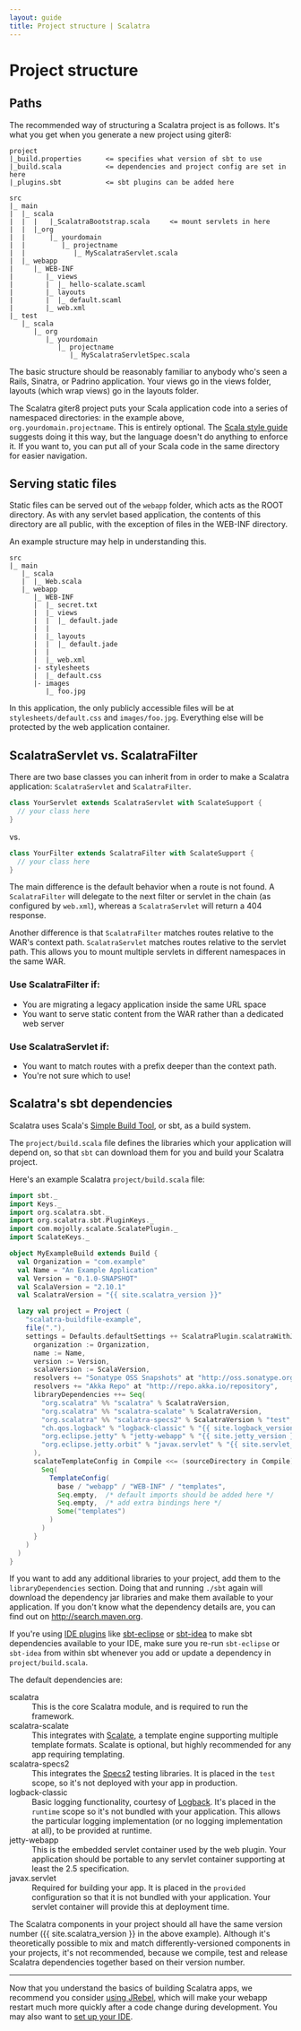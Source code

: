 ```yaml
---
layout: guide
title: Project structure | Scalatra
---
```


<div class="page-header">
  <h1>Project structure</h1>
</div>

## Paths

The recommended way of structuring a Scalatra project is as follows. It's
what you get when you generate a new project using giter8:

    project
    |_build.properties      <= specifies what version of sbt to use
    |_build.scala           <= dependencies and project config are set in here
    |_plugins.sbt           <= sbt plugins can be added here

    src
    |_ main
    |  |_ scala
    |  |  |   |_ScalatraBootstrap.scala     <= mount servlets in here
    |  |  |_org
    |  |      |_ yourdomain
    |  |         |_ projectname
    |  |            |_ MyScalatraServlet.scala
    |  |_ webapp
    |     |_ WEB-INF
    |        |_ views
    |        |  |_ hello-scalate.scaml
    |        |_ layouts
    |        |  |_ default.scaml
    |        |_ web.xml
    |_ test
       |_ scala
          |_ org
             |_ yourdomain
                |_ projectname
                   |_ MyScalatraServletSpec.scala
              


The basic structure should be reasonably familiar to anybody who's seen a
Rails, Sinatra, or Padrino application. Your views go in the views folder,
layouts (which wrap views) go in the layouts folder.

The Scalatra giter8 project puts your Scala application code into a series of
namespaced directories: in the example above, `org.yourdomain.projectname`.
This is entirely optional. The [Scala style guide](http://docs.scala-lang.org/style/)
suggests doing it this way, but the language doesn't do anything to enforce it.
If you want to, you can put all of your Scala code in the same directory for easier
navigation.

## Serving static files

Static files can be served out of the `webapp` folder, which acts as the ROOT
directory. As with any servlet based application, the contents of this directory
are all public, with the exception of files in the WEB-INF directory.

An example structure may help in understanding this.

    src
    |_ main
       |_ scala
       |  |_ Web.scala
       |_ webapp
          |_ WEB-INF
          |  |_ secret.txt
          |  |_ views
          |  |  |_ default.jade
          |  |
          |  |_ layouts
          |  |  |_ default.jade
          |  |
          |  |_ web.xml
          |- stylesheets
          |  |_ default.css
          |- images
             |_ foo.jpg


In this application, the only publicly accessible files will be at
`stylesheets/default.css` and `images/foo.jpg`. Everything else will be
protected by the web application container.


## ScalatraServlet vs. ScalatraFilter

There are two base classes you can inherit from in order to make a
Scalatra application: `ScalatraServlet` and `ScalatraFilter`.

```scala
class YourServlet extends ScalatraServlet with ScalateSupport {
  // your class here
}

```

vs.

```scala
class YourFilter extends ScalatraFilter with ScalateSupport {
  // your class here
}

```

The main difference is the default behavior when a route is not found.
A `ScalatraFilter` will delegate to the next filter or servlet in the chain (as
configured by `web.xml`), whereas a `ScalatraServlet` will return a 404
response.

Another difference is that `ScalatraFilter` matches routes relative to
the WAR's context path. `ScalatraServlet` matches routes relative to the
servlet path. This allows you to mount multiple servlets in different namespaces
in the same WAR.

### Use ScalatraFilter if:

* You are migrating a legacy application inside the same URL space
* You want to serve static content from the WAR rather than a
  dedicated web server

### Use ScalatraServlet if:

* You want to match routes with a prefix deeper than the context path.
* You're not sure which to use!


## Scalatra's sbt dependencies

Scalatra uses Scala's [Simple Build Tool][sbt-site], or sbt, as a build system.

[sbt-site]: http://www.scala-sbt.org/

The `project/build.scala` file defines the libraries which your application will depend on,
so that `sbt` can download them for you and build your Scalatra project.

Here's an example Scalatra `project/build.scala` file:

```scala
import sbt._
import Keys._
import org.scalatra.sbt._
import org.scalatra.sbt.PluginKeys._
import com.mojolly.scalate.ScalatePlugin._
import ScalateKeys._

object MyExampleBuild extends Build {
  val Organization = "com.example"
  val Name = "An Example Application"
  val Version = "0.1.0-SNAPSHOT"
  val ScalaVersion = "2.10.1"
  val ScalatraVersion = "{{ site.scalatra_version }}"

  lazy val project = Project (
    "scalatra-buildfile-example",
    file("."),
    settings = Defaults.defaultSettings ++ ScalatraPlugin.scalatraWithJRebel ++ scalateSettings ++ Seq(
      organization := Organization,
      name := Name,
      version := Version,
      scalaVersion := ScalaVersion,
      resolvers += "Sonatype OSS Snapshots" at "http://oss.sonatype.org/content/repositories/snapshots/",
      resolvers += "Akka Repo" at "http://repo.akka.io/repository",
      libraryDependencies ++= Seq(
        "org.scalatra" %% "scalatra" % ScalatraVersion,
        "org.scalatra" %% "scalatra-scalate" % ScalatraVersion,
        "org.scalatra" %% "scalatra-specs2" % ScalatraVersion % "test",
        "ch.qos.logback" % "logback-classic" % "{{ site.logback_version }}" % "runtime",
        "org.eclipse.jetty" % "jetty-webapp" % "{{ site.jetty_version }}" % "container",
        "org.eclipse.jetty.orbit" % "javax.servlet" % "{{ site.servlet_version }}" % "container;provided;test" artifacts (Artifact("javax.servlet", "jar", "jar"))
      ),
      scalateTemplateConfig in Compile <<= (sourceDirectory in Compile){ base =>
        Seq(
          TemplateConfig(
            base / "webapp" / "WEB-INF" / "templates",
            Seq.empty,  /* default imports should be added here */
            Seq.empty,  /* add extra bindings here */
            Some("templates")
          )
        )
      }
    )
  )
}

```

<div class="alert alert-info">
<span class="badge badge-info"><i class="icon-flag icon-white"></i></span>
If you want to add any additional libraries to your project, add them to the
<code>libraryDependencies</code> section.
Doing that and running <code>./sbt</code> again will download the dependency jar
libraries and make them available to your application.
If you don't know what the dependency details are, you can find out on
<a href="http://search.maven.org">http://search.maven.org</a>.
</div>

If you're using [IDE plugins](ide-support.html) like
[sbt-eclipse](https://github.com/typesafehub/sbteclipse) or
[sbt-idea](https://github.com/mpeltonen/sbt-idea) to make sbt dependencies
available to your IDE, make sure you re-run `sbt-eclipse` or `sbt-idea` from
within sbt whenever you add or update a dependency in `project/build.scala`.

The default dependencies are:

<dl class="dl-horizontal">
  <dt>scalatra</dt>
  <dd>This is the core Scalatra module, and is required to run the framework.</dd>
  <dt>scalatra-scalate</dt>
  <dd>
    This integrates with <a href="http://scalate.github.io/scalate">Scalate</a>,
    a template engine supporting multiple template formats. Scalate is optional, but
    highly recommended for any app requiring templating.
  </dd>
  <dt>scalatra-specs2</dt>
  <dd>
    This integrates the <a href="https://github.com/etorreborre/specs2">Specs2</a>
    testing libraries.
    It is placed in the <code>test</code> scope, so it's not deployed with your app
    in production.
  </dd>
  <dt>logback-classic</dt>
  <dd>
    Basic logging functionality, courtesy of
    <a href="http://logback.qos.ch/">Logback</a>.
    It's placed in the <code>runtime</code> scope so it's not bundled with your
    application.
    This allows the particular logging implementation (or no logging implementation
    at all), to be provided at runtime.
  </dd>
  <dt>jetty-webapp</dt>
  <dd>
    This is the embedded servlet container used by the web plugin.
    Your application should be portable to any servlet container supporting at least
    the 2.5 specification.
  </dd>
  <dt>javax.servlet</dt>
  <dd>
    Required for building your app.
    It is placed in the <code>provided</code> configuration so that it is not bundled
    with your application.
    Your servlet container will provide this at deployment time.
  </dd>
</dl>

The Scalatra components in your project should all have the same version number
({{ site.scalatra_version }} in the above example).
Although it's theoretically possible to mix and match differently-versioned components
in your projects, it's not recommended, because we compile, test and release Scalatra
dependencies together based on their version number. 

---

Now that you understand the basics of building Scalatra apps, we recommend you
consider [using JRebel](jrebel.html), which will make your webapp restart much more
quickly after a code change during development.
You may also want to [set up your IDE](ide-support.html).
